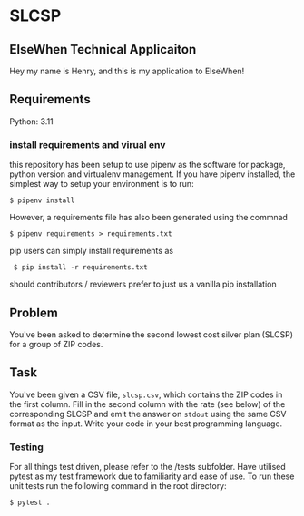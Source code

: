 # SLCSP

## ElseWhen Technical Applicaiton
Hey my name is Henry, and this is my application to ElseWhen!

## Requirements
Python: 3.11

### install requirements and virual env
this repository has been setup to use pipenv as the software for package, python version and virtualenv management. If you have pipenv installed, the simplest way to setup your environment is to run:

`$ pipenv install `

However, a requirements file has also been generated using the commnad

` $ pipenv requirements > requirements.txt `

pip users can simply install requirements as

` $ pip install -r requirements.txt`

should contributors / reviewers prefer to just us a vanilla pip installation

## Problem

You've been asked to determine the second lowest cost silver plan (SLCSP) for
a group of ZIP codes.

## Task

You've been given a CSV file, `slcsp.csv`, which contains the ZIP codes in the
first column. Fill in the second column with the rate (see below) of the
corresponding SLCSP and emit the answer on `stdout` using the same CSV format as
the input. Write your code in your best programming language.

### Testing

For all things test driven, please refer to the /tests subfolder. Have utilised pytest as my test framework due to familiarity and ease of use. To run these unit tests run the following command in the root directory:

`$ pytest .`
